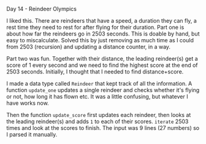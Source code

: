 Day 14 - Reindeer Olympics

I liked this. There are reindeers that have a speed, a duration they can fly, a rest time they need to rest for after flying for their duration. Part one is about how far the reindeers go in 2503 seconds. This is doable by hand, but easy to miscalculate. Solved this by just removing as much time as I could from 2503 (recursion) and updating a distance counter, in a way.

Part two was fun. Together with their distance, the leading reindeer(s) get a score of 1 every second and we need to find the highest score at the end of 2503 seconds. Initially, I thought that I needed to find distance+score.

I made a data type called `Reindeer` that kept track of all the information. A function `update_one` updates a single reindeer and checks whether it's flying or not, how long it has flown etc. It was a little confusing, but whatever I have works now.

Then the function `update_score` first updates each reindeer, then looks at the leading reindeer(s) and adds `1` to each of their scores. `iterate` 2503 times and look at the scores to finish. The input was 9 lines (27 numbers) so I parsed it manually.